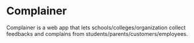 # Complainer
Complainer is a web app that lets schools/colleges/organization collect feedbacks and complains from students/parents/customers/employees.
